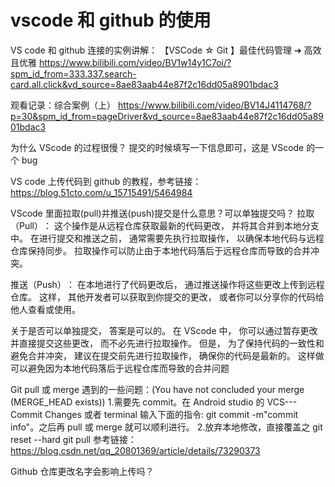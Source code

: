 # vscode 和 github 的使用

VS code 和 github 连接的实例讲解：
【VSCode ☆ Git 】最佳代码管理 ➔ 高效且优雅
https://www.bilibili.com/video/BV1w14y1C7oi/?spm_id_from=333.337.search-card.all.click&vd_source=8ae83aab44e87f2c16dd05a8901bdac3

观看记录：综合案例（上）
https://www.bilibili.com/video/BV14J4114768/?p=30&spm_id_from=pageDriver&vd_source=8ae83aab44e87f2c16dd05a8901bdac3

为什么 VScode 的过程很慢？
提交的时候填写一下信息即可，这是 VScode 的一个 bug

VS code 上传代码到 github 的教程，参考链接：
https://blog.51cto.com/u_15715491/5464984

VScode 里面拉取(pull)并推送(push)提交是什么意思？可以单独提交吗？
拉取（‌Pull）‌：‌ 这个操作是从远程仓库获取最新的代码更改，‌ 并将其合并到本地分支中。‌ 在进行提交和推送之前，‌ 通常需要先执行拉取操作，‌ 以确保本地代码与远程仓库保持同步。‌ 拉取操作可以防止由于本地代码落后于远程仓库而导致的合并冲突。‌

推送（‌Push）‌：‌ 在本地进行了代码更改后，‌ 通过推送操作将这些更改上传到远程仓库。‌ 这样，‌ 其他开发者可以获取到你提交的更改，‌ 或者你可以分享你的代码给他人查看或使用。‌

关于是否可以单独提交，‌ 答案是可以的。‌ 在 VScode 中，‌ 你可以通过暂存更改并直接提交这些更改，‌ 而不必先进行拉取操作。‌ 但是，‌ 为了保持代码的一致性和避免合并冲突，‌ 建议在提交前先进行拉取操作，‌ 确保你的代码是最新的。‌ 这样做可以避免因为本地代码落后于远程仓库而导致的合并问题

Git pull 或 merge 遇到的一些问题：(You have not concluded your merge (MERGE_HEAD exists)) 1.需要先 commit。在 Android studio 的 VCS--- Commit Changes 或者 terminal 输入下面的指令:
git commit -m"commit info"。之后再 pull 或 merge 就可以顺利进行。 2.放弃本地修改，直接覆盖之
git reset --hard
git pull
参考链接：https://blog.csdn.net/qq_20801369/article/details/73290373

Github 仓库更改名字会影响上传吗？
